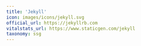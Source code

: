 ```yaml
---
title: 'Jekyll'
icon: images/icons/jekyll.svg
official_url: https://jekyllrb.com
vitalstats_url: https://www.staticgen.com/jekyll
taxonomy: ssg
---
```

